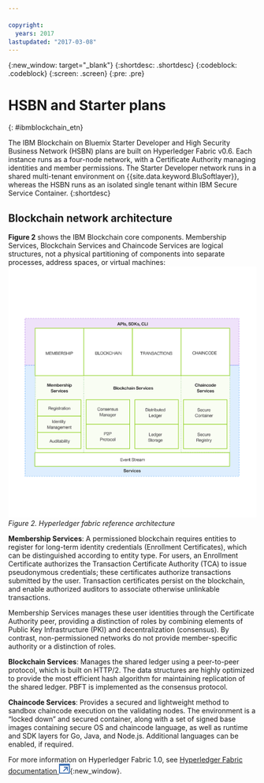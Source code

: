 ```yaml
---

copyright:
  years: 2017
lastupdated: "2017-03-08"
---
```


{:new_window: target="_blank"}
{:shortdesc: .shortdesc}
{:codeblock: .codeblock}
{:screen: .screen}
{:pre: .pre}


# HSBN and Starter plans
{: #ibmblockchain_etn}


The IBM Blockchain on Bluemix Starter Developer and High Security Business Network (HSBN) plans are built on Hyperledger Fabric v0.6. Each instance runs as a four-node network, with a Certificate Authority managing identities and member permissions. The Starter Developer network runs in a shared multi-tenant environment on {{site.data.keyword.BluSoftlayer}}, whereas the HSBN runs as an isolated single tenant within IBM Secure Service Container.
{:shortdesc}

<!---The High-Security business network provides important capabilities above and beyond the two-node multi-tenant developer service on Softlayer (aimed towards application development; writing chaincode and experimenting with APIs).  The high security plan supplies your own private blockchain test environment, which has been vetted and secured by IBM.  With the following features, your dedicated and high security environment enables you to take the next step towards preparing your organization for enterprise blockchain networks:~~

~~1. A dedicated four-node blockchain network; single-tenant with no shared resources~~
~~2. An IBM-certified version of the latest Hyperledger fabric, along with mechanisms to unlock inherent identity and security features~~
~~3. Isolation and protection from system and platform administrators, root users, and unauthorized users.~~
~~4. Verified test cases for security, consensus, availability, and performance--->


## Blockchain network architecture

**Figure 2** shows the IBM Blockchain core components. Membership Services, Blockchain Services and Chaincode Services are logical structures, not a physical partitioning of components into separate processes, address spaces, or virtual machines:
![Reference Architecture](images/Architecture_core_com.png "Reference Architecture")
*Figure 2. Hyperledger fabric reference architecture*

**Membership Services**: A permissioned blockchain requires entities to register for long-term identity credentials (Enrollment Certificates), which can be distinguished according to entity type. For users, an Enrollment Certificate authorizes the Transaction Certificate Authority (TCA) to issue pseudonymous credentials; these certificates authorize transactions submitted by the user. Transaction certificates persist on the blockchain, and enable authorized auditors to associate otherwise unlinkable transactions.

Membership Services manages these user identities through the Certificate Authority peer, providing a distinction of roles by combining elements of Public Key Infrastructure (PKI) and decentralization (consensus). By contrast, non-permissioned networks do not provide member-specific authority or a distinction of roles.

**Blockchain Services**: Manages the shared ledger using a peer-to-peer protocol, which is built on HTTP/2. The data structures are highly optimized to provide the most efficient hash algorithm for maintaining replication of the shared ledger. PBFT is implemented as the consensus protocol.    

**Chaincode Services**: Provides a secured and lightweight method to sandbox chaincode execution on the validating nodes. The environment is a “locked down” and secured container, along with a set of signed base images containing secure OS and chaincode language, as well as runtime and SDK layers for Go, Java, and Node.js. Additional languages can be enabled, if required.

For more information on Hyperledger Fabric 1.0, see [Hyperledger Fabric documentation ![External link icon](images/external_link.svg "External link icon")](http://hyperledger-fabric.readthedocs.io/en/latest/){:new_window}.
